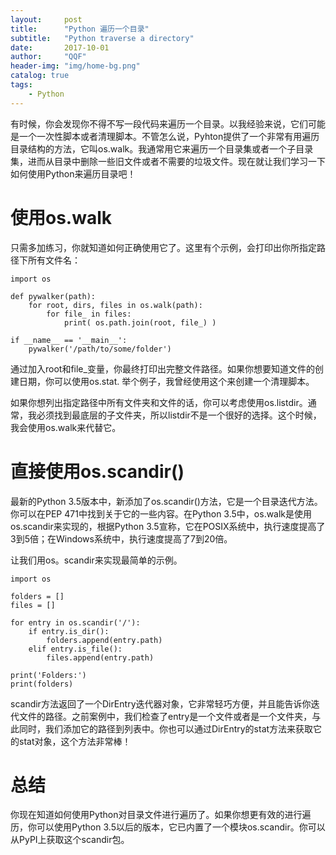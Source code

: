 ```yaml
---
layout:     post
title:      "Python 遍历一个目录"
subtitle:   "Python traverse a directory"
date:       2017-10-01
author:     "QQF"
header-img: "img/home-bg.png"
catalog: true
tags:
    - Python
---
```



有时候，你会发现你不得不写一段代码来遍历一个目录。以我经验来说，它们可能是一个一次性脚本或者清理脚本。不管怎么说，Pyhton提供了一个非常有用遍历目录结构的方法，它叫os.walk。我通常用它来遍历一个目录集或者一个子目录集，进而从目录中删除一些旧文件或者不需要的垃圾文件。现在就让我们学习一下如何使用Python来遍历目录吧！

# 使用os.walk

只需多加练习，你就知道如何正确使用它了。这里有个示例，会打印出你所指定路径下所有文件名：

```
import os
 
def pywalker(path):
    for root, dirs, files in os.walk(path):
        for file_ in files:
            print( os.path.join(root, file_) )
 
if __name__ == '__main__':
    pywalker('/path/to/some/folder')
```

通过加入root和file_变量，你最终打印出完整文件路径。如果你想要知道文件的创建日期，你可以使用os.stat. 举个例子，我曾经使用这个来创建一个清理脚本。

如果你想列出指定路径中所有文件夹和文件的话，你可以考虑使用os.listdir。通常，我必须找到最底层的子文件夹，所以listdir不是一个很好的选择。这个时候，我会使用os.walk来代替它。

# 直接使用os.scandir()

最新的Python 3.5版本中，新添加了os.scandir()方法，它是一个目录迭代方法。你可以在PEP 471中找到关于它的一些内容。在Python 3.5中，os.walk是使用os.scandir来实现的，根据Python 3.5宣称，它在POSIX系统中，执行速度提高了3到5倍；在Windows系统中，执行速度提高了7到20倍。

让我们用os。scandir来实现最简单的示例。

```
import os
 
folders = []
files = []
 
for entry in os.scandir('/'):
    if entry.is_dir():
        folders.append(entry.path)
    elif entry.is_file():
        files.append(entry.path)
 
print('Folders:')
print(folders)
```

scandir方法返回了一个DirEntry迭代器对象，它非常轻巧方便，并且能告诉你迭代文件的路径。之前案例中，我们检查了entry是一个文件或者是一个文件夹，与此同时，我们添加它的路径到列表中。你也可以通过DirEntry的stat方法来获取它的stat对象，这个方法非常棒！

# 总结

你现在知道如何使用Python对目录文件进行遍历了。如果你想更有效的进行遍历，你可以使用Python 3.5以后的版本，它已内置了一个模块os.scandir。你可以从PyPI上获取这个scandir包。